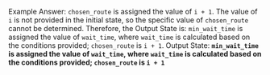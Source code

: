 Example Answer: 
`chosen_route` is assigned the value of `i + 1`. The value of `i` is not provided in the initial state, so the specific value of `chosen_route` cannot be determined. Therefore, the Output State is: `min_wait_time` is assigned the value of `wait_time`, where `wait_time` is calculated based on the conditions provided; `chosen_route` is `i + 1`.
Output State: **`min_wait_time` is assigned the value of `wait_time`, where `wait_time` is calculated based on the conditions provided; `chosen_route` is `i + 1`**